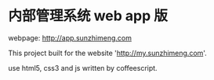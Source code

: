 
内部管理系统 web app 版
==========

webpage: http://app.sunzhimeng.com

This project built for the website 'http://my.sunzhimeng.com'.

use html5, css3 and js written by coffeescript.
